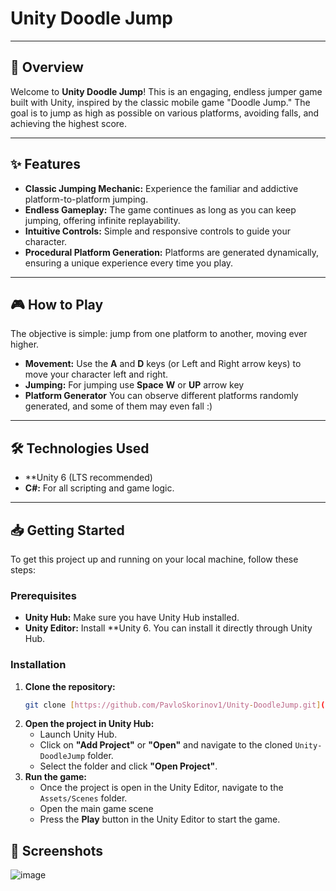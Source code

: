 # Unity Doodle Jump

---

## 🚀 Overview

Welcome to **Unity Doodle Jump**! This is an engaging, endless jumper game built with Unity, inspired by the classic mobile game "Doodle Jump." The goal is to jump as high as possible on various platforms, avoiding falls, and achieving the highest score.

---

## ✨ Features

* **Classic Jumping Mechanic:** Experience the familiar and addictive platform-to-platform jumping.
* **Endless Gameplay:** The game continues as long as you can keep jumping, offering infinite replayability.
* **Intuitive Controls:** Simple and responsive controls to guide your character.
* **Procedural Platform Generation:** Platforms are generated dynamically, ensuring a unique experience every time you play.

---

## 🎮 How to Play

The objective is simple: jump from one platform to another, moving ever higher.

* **Movement:** Use the **A** and **D** keys (or Left and Right arrow keys) to move your character left and right.
* **Jumping:** For jumping use **Space** **W** or **UP** arrow key
* **Platform Generator** You can observe different platforms randomly generated, and some of them may even fall :)

---

## 🛠 Technologies Used

* **Unity 6 (LTS recommended)
* **C#:** For all scripting and game logic.

---

## 📥 Getting Started

To get this project up and running on your local machine, follow these steps:

### Prerequisites

* **Unity Hub:** Make sure you have Unity Hub installed.
* **Unity Editor:** Install **Unity 6. You can install it directly through Unity Hub.

### Installation

1.  **Clone the repository:**
    ```bash
    git clone [https://github.com/PavloSkorinov1/Unity-DoodleJump.git](https://github.com/PavloSkorinov1/Unity-DoodleJump.git)
    ```
2.  **Open the project in Unity Hub:**
    * Launch Unity Hub.
    * Click on **"Add Project"** or **"Open"** and navigate to the cloned `Unity-DoodleJump` folder.
    * Select the folder and click **"Open Project"**.
3.  **Run the game:**
    * Once the project is open in the Unity Editor, navigate to the `Assets/Scenes` folder.
    * Open the main game scene
    * Press the **Play** button in the Unity Editor to start the game.


## 📸 Screenshots
![image](https://github.com/user-attachments/assets/d8b98730-c75c-49a6-8d05-886f023abda9)

